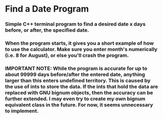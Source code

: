 # Find a Date Program

### Simple C++ terminal program to find a desired date x days before, or after, the specified date.

### When the program starts, it gives you a short example of how to use the calculator. Make sure you enter month's numerically (i.e. 8 for August), or else you'll crash the program. 

### IMPORTANT NOTE: While the program is accurate for up to about 99999 days before/after the entered date, anything larger than this enters undefined territory. This is caused by the use of ints to store the data. If the ints that hold the data are replaced with GNU bignum objects, then the accuracy can be further extended. I may even try to create my own bignum equivalent class in the future. For now, it seems unnecessary to implement.
